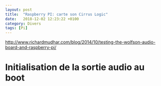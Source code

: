 ```yaml
---
layout: post
title:  "Raspberry PI: carte son Cirrus Logic"
date:   2018-12-02 12:23:22 +0100
category: Divers
tags: [Pi]
---
```


<http://www.richardmudhar.com/blog/2014/10/testing-the-wolfson-audio-board-and-raspberry-pi/>

# Initialisation de la sortie audio au boot


